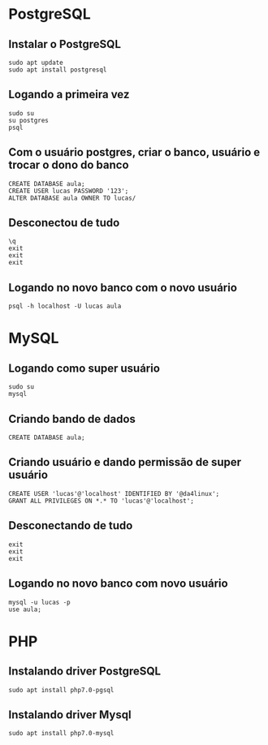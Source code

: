 #  PostgreSQL

## Instalar o PostgreSQL

```
sudo apt update
sudo apt install postgresql
```

## Logando a primeira vez
```
sudo su
su postgres
psql
```

## Com o usuário postgres, criar o banco, usuário e trocar o dono do banco
```
CREATE DATABASE aula;
CREATE USER lucas PASSWORD '123';
ALTER DATABASE aula OWNER TO lucas/
```
## Desconectou de tudo
```
\q
exit
exit
exit
```

## Logando no novo banco com o novo usuário
```
psql -h localhost -U lucas aula
```

# MySQL

## Logando como super usuário
```
sudo su
mysql
```

## Criando bando de dados
```
CREATE DATABASE aula;
```
## Criando usuário e dando permissão de super usuário
```
CREATE USER 'lucas'@'localhost' IDENTIFIED BY '@da4linux';
GRANT ALL PRIVILEGES ON *.* TO 'lucas'@'localhost';
```

## Desconectando de tudo
```
exit
exit
exit
```

## Logando no novo banco com novo usuário
```
mysql -u lucas -p
use aula;
```

# PHP

## Instalando driver PostgreSQL
```
sudo apt install php7.0-pgsql
```

## Instalando driver Mysql
```
sudo apt install php7.0-mysql
```